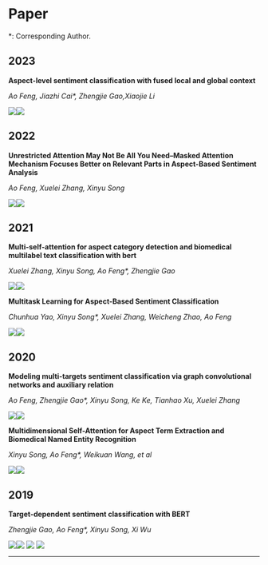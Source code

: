 # Paper

\*: Corresponding Author.

## 2023

**Aspect-level sentiment classification with fused local and global context**

_Ao Feng, Jiazhi Cai\*, Zhengjie Gao,Xiaojie Li_
<div style='display: flex'>
    <a href="https://journalofbigdata.springeropen.com/articles/10.1186/s40537-023-00856-8"><img src="https://img.shields.io/badge/Journal-Journal of Big Data-brightgreen" /></a> 
    <a href="https://journalofbigdata.springeropen.com/articles/10.1186/s40537-023-00856-8"><img src="https://img.shields.io/badge/2区-ff69b4" /></a>
</div>


## 2022

**Unrestricted Attention May Not Be All You Need–Masked Attention Mechanism Focuses Better on Relevant Parts in Aspect-Based Sentiment Analysis**

_Ao Feng, Xuelei Zhang, Xinyu Song_
<div style='display: flex'>
    <a href="https://ieeexplore.ieee.org/abstract/document/9676694"><img src="https://img.shields.io/badge/Journal-IEEE Access-brightgreen" /></a> 
    <a href="https://ieeexplore.ieee.org/abstract/document/9676694"><img src="https://img.shields.io/badge/3区-ff69b4" /></a>
</div>






## 2021

**Multi-self-attention for aspect category detection and biomedical multilabel text classification with bert**

_Xuelei Zhang, Xinyu Song, Ao Feng\*, Zhengjie Gao_

<div style='display: flex'>
    <a href="https://www.hindawi.com/journals/mpe/2021/6658520/"><img src="https://img.shields.io/badge/Journal-Mathematical Problems in Engineering-brightgreen" /></a> 
    <a href="https://www.hindawi.com/journals/mpe/2021/6658520/"><img src="https://img.shields.io/badge/4区-ff69b4" /></a>
</div>


**Multitask Learning for Aspect-Based Sentiment Classification**

_Chunhua Yao, Xinyu Song\*, Xuelei Zhang, Weicheng Zhao, Ao Feng_

<div style='display: flex'>
    <a href="https://www.hindawi.com/journals/sp/2021/2055555/"><img src="https://img.shields.io/badge/Journal-Scientific Programming-brightgreen" /></a> 
    <a href="https://www.hindawi.com/journals/sp/2021/2055555/"><img src="https://img.shields.io/badge/4区-ff69b4" /></a>
</div>







## 2020

**Modeling multi-targets sentiment classification via graph convolutional networks and auxiliary relation**

_Ao Feng, Zhengjie Gao\*, Xinyu Song, Ke Ke, Tianhao Xu, Xuelei Zhang_

<div style='display: flex'>
    <a href="https://digitalcommons.cwu.edu/cotsfac/382/"><img src="https://img.shields.io/badge/Journal-CMC Computers, Materials & Continua-brightgreen" /></a> 
    <a href="https://digitalcommons.cwu.edu/cotsfac/382/"><img src="https://img.shields.io/badge/4区-ff69b4" /></a>
</div>


**Multidimensional Self-Attention for Aspect Term Extraction and Biomedical Named Entity Recognition**

_Xinyu Song, Ao Feng\*, Weikuan Wang, et al_

<div style='display: flex'>
    <a href="https://www.hindawi.com/journals/mpe/2020/8604513/"><img src="https://img.shields.io/badge/Journal-Mathematical Problems in Engineering-brightgreen" /></a> 
    <a href="https://www.hindawi.com/journals/mpe/2020/8604513/"><img src="https://img.shields.io/badge/4区-ff69b4" /></a>
</div>






## 2019

**Target-dependent sentiment classification with BERT**

_Zhengjie Gao, Ao Feng\*, Xinyu Song, Xi Wu_

<div style='display: flex'>
    <a href="https://ieeexplore.ieee.org/abstract/document/8864964/"><img src="https://img.shields.io/badge/Journal-IEEE Access-brightgreen" /></a> 
    <a href="https://ieeexplore.ieee.org/abstract/document/8864964/"><img src="https://img.shields.io/badge/3区-ff69b4" /></a>
    &nbsp;<a href="https://github.com/gaozhengjie/TD-BERT"><img src="https://img.shields.io/badge/Code-GitHub-red" /></a>
    &nbsp;<a href="https://so.cljtscd.com/scholar?hl=zh-CN&as_sdt=0%2C5&q=Target-dependent+sentiment+classification+with+BERT&btnG="><img src="https://img.shields.io/badge/Cited times in Google Scholar-379-4e71f2" /></a>
</div>



---

